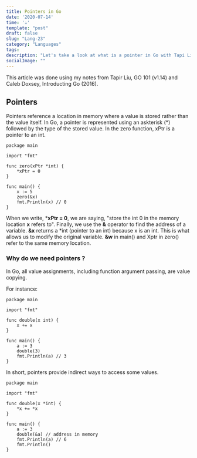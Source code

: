 ```yaml
---
title: Pointers in Go
date: '2020-07-14'
time: '☕️'
template: "post"
draft: false
slug: "Lang-23"
category: "Languages"
tags:
description: "Let's take a look at what is a pointer in Go with Tapi Liu and Calel Doxsey"
socialImage: ""
---
```


This article was done using my notes from Tapir Liu, GO 101 (v1.14) and Caleb Doxsey, Introducting Go (2016).

## Pointers

Pointers reference a location in memory where a value is stored rather than the value itself. In Go, a pointer is represented using an askterisk (*) followed by the type of the stored value. In the zero function, xPtr is a pointer to an int. 

```
package main

import "fmt"

func zero(xPtr *int) {
	*xPtr = 0
}

func main() {
	x := 5
	zero(&x)
	fmt.Println(x) // 0
}
```

When we write, ***xPtr = 0**, we are saying, "store the int 0 in the memory location **x** refers to". Finally, we use the **&** operator to find the address of a variable. **&x** returns a *int (pointer to an int) because x is an int. This is what allows us to modify the original variable. **&w** in main() and Xptr in zero() refer to the same memory location.

### Why do we need pointers ? 

In Go, all value assignments, including function argument passing, are value copying. 

For instance: 

```
package main

import "fmt"

func double(x int) {
	x += x
}

func main() {
	a := 3
	double(3)
	fmt.Println(a) // 3
}

```
In short, pointers provide indirect ways to access some values. 

```
package main

import "fmt"

func double(x *int) {
	*x += *x
}

func main() {
	a := 3
	double(&a) // address in memory
	fmt.Println(a) // 6
    fmt.Println()
}

```